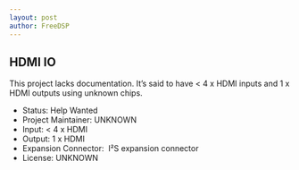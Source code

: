 ```yaml
---
layout: post
author: FreeDSP
---
```

<h2>HDMI IO</h2>
<p>This project lacks documentation. It&rsquo;s said to have &lt; 4 x HDMI inputs and 1 x HDMI outputs using unknown chips.&nbsp;</p>
<ul>
<li>Status: Help Wanted</li>
<li>Project Maintainer: UNKNOWN</li>
<li>Input: &lt; 4 x HDMI</li>
<li>Output: 1 x HDMI</li>
<li>Expansion Connector:&nbsp; I&sup2;S expansion connector</li>
<li>License: UNKNOWN</li>
</ul>
